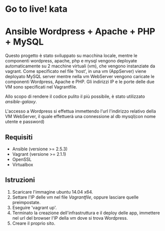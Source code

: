 Go to live! kata
==================================

# Ansible Wordpress + Apache + PHP + MySQL

Questo progetto è stato sviluppato su macchina locale, mentre le componenti wordpress, apache, php e mysql vengono deployate automaticamente su 2 macchine virtuali (vm), che vengono instanziate da vagrant. Come specificato nel file 'host', in una vm (AppServer) viene deployato MySQL server mentre nella vm WebServer vengono caricate le componenti Wordpress, Apache e PHP.
Gli indirizzi IP e le porte delle due VM sono specificati nel Vagrantfile.

Allo scopo di rendere il codice pulito il più possibile, è stato utilizzato _ansible-galaxy_.

L'accesso a Wordpress si effettua immettendo l'url l'indirizzo relativo della VM WebServer, il quale effettuerà una connessione al db mysql(con nome utente e password) 

## Requisiti
* Ansible (versione >= 2.5.3)
* Vagrant (versione >= 2.1.1)
* OpenSSL
* Virtualbox

## Istruzioni
1. Scaricare l'immagine ubuntu 14.04 x64.
2. Settare l'IP delle vm nel file _Vagrantfile_, oppure lasciare quelle preimpostate.
3. Eseguire 'vagrant up'.
4. Terminato la creazione dell'infrastruttura e il deploy delle app, immettere nel url del browser l'IP della vm dove si trova Wordpress.
5. Creare il proprio sito.
